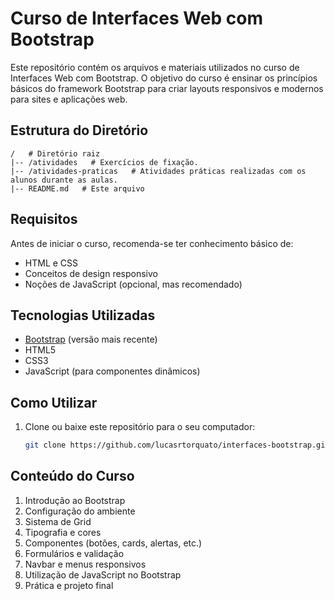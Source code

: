 # Curso de Interfaces Web com Bootstrap

Este repositório contém os arquivos e materiais utilizados no curso de Interfaces Web com Bootstrap. O objetivo do curso é ensinar os princípios básicos do framework Bootstrap para criar layouts responsivos e modernos para sites e aplicações web.

## Estrutura do Diretório

```
/   # Diretório raiz
|-- /atividades   # Exercícios de fixação.
|-- /atividades-praticas   # Atividades práticas realizadas com os alunos durante as aulas.
|-- README.md   # Este arquivo
```

## Requisitos

Antes de iniciar o curso, recomenda-se ter conhecimento básico de:
- HTML e CSS
- Conceitos de design responsivo
- Noções de JavaScript (opcional, mas recomendado)

## Tecnologias Utilizadas

- [Bootstrap](https://getbootstrap.com/) (versão mais recente)
- HTML5
- CSS3
- JavaScript (para componentes dinâmicos)

## Como Utilizar

1. Clone ou baixe este repositório para o seu computador:
   ```sh
   git clone https://github.com/lucasrtorquato/interfaces-bootstrap.git
   ```

## Conteúdo do Curso

1. Introdução ao Bootstrap
2. Configuração do ambiente
3. Sistema de Grid
4. Tipografia e cores
5. Componentes (botões, cards, alertas, etc.)
6. Formulários e validação
7. Navbar e menus responsivos
8. Utilização de JavaScript no Bootstrap
9. Prática e projeto final


